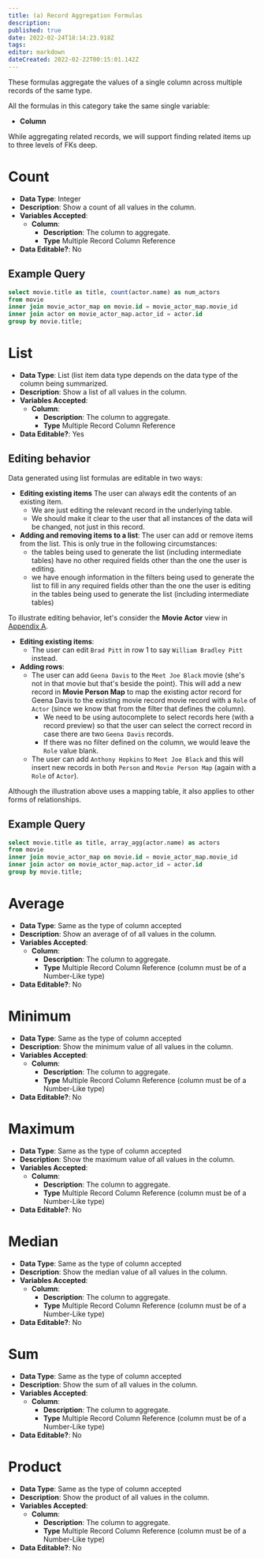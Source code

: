```yaml
---
title: (a) Record Aggregation Formulas
description: 
published: true
date: 2022-02-24T18:14:23.918Z
tags: 
editor: markdown
dateCreated: 2022-02-22T00:15:01.142Z
---
```


These formulas aggregate the values of a single column across multiple records of the same type. 

All the formulas in this category take the same single variable:
- **Column**


While aggregating related records, we will support finding related items up to three levels of FKs deep.

# Count
- **Data Type**: Integer
- **Description**: Show a count of all values in the column.
- **Variables Accepted**:
    - **Column**:
        - **Description**: The column to aggregate.
        - **Type** Multiple Record Column Reference
- **Data Editable?**: No

## Example Query
```sql
select movie.title as title, count(actor.name) as num_actors
from movie 
inner join movie_actor_map on movie.id = movie_actor_map.movie_id
inner join actor on movie_actor_map.actor_id = actor.id
group by movie.title;
```

# List
- **Data Type**: List (list item data type depends on the data type of the column being summarized.
- **Description**: Show a list of all values in the column.
- **Variables Accepted**:
    - **Column**:
        - **Description**: The column to aggregate.
        - **Type** Multiple Record Column Reference
- **Data Editable?**: Yes 

## Editing behavior
Data generated using list formulas are editable in two ways:
- **Editing existing items** The user can always edit the contents of an existing item.
    - We are just editing the relevant record in the underlying table.
    - We should make it clear to the user that all instances of the data will be changed, not just in this record.
- **Adding and removing items to a list**: The user can add or remove items from the list. This is only true in the following circumstances:
    - the tables being used to generate the list (including intermediate tables) have no other required fields other than the one the user is editing.
    - we have enough information in the filters being used to generate the list to fill in any required fields other than the one the user is editing in the tables being used to generate the list (including intermediate tables) 

To illustrate editing behavior, let's consider the **Movie Actor** view in [Appendix A](/en/product/specs/2022-01-views/08-appendix). 

- **Editing existing items**:
    - The user can edit `Brad Pitt` in row 1 to say `William Bradley Pitt` instead.
- **Adding rows**:
    - The user can add `Geena Davis` to the `Meet Joe Black` movie (she's not in that movie but that's beside the point). This will add a new record in **Movie Person Map** to map the existing actor record for Geena Davis to the existing movie record movie record with a `Role` of `Actor` (since we know that from the filter that defines the column).
        - We need to be using autocomplete to select records here (with a record preview) so that the user can select the correct record in case there are two `Geena Davis` records.
        - If there was no filter defined on the column, we would leave the `Role` value blank.
    - The user can add `Anthony Hopkins` to `Meet Joe Black` and this will insert new records in both `Person` and `Movie Person Map` (again with a `Role` of `Actor`).
    
Although the illustration above uses a mapping table, it also applies to other forms of relationships.
    
## Example Query
```sql
select movie.title as title, array_agg(actor.name) as actors
from movie 
inner join movie_actor_map on movie.id = movie_actor_map.movie_id
inner join actor on movie_actor_map.actor_id = actor.id
group by movie.title;
```

# Average
- **Data Type**: Same as the type of column accepted
- **Description**: Show an average of of all values in the column.
- **Variables Accepted**:
    - **Column**:
        - **Description**: The column to aggregate.
        - **Type** Multiple Record Column Reference (column must be of a Number-Like type)
- **Data Editable?**: No

# Minimum
- **Data Type**: Same as the type of column accepted
- **Description**: Show the minimum value of all values in the column.
- **Variables Accepted**:
    - **Column**:
        - **Description**: The column to aggregate.
        - **Type** Multiple Record Column Reference (column must be of a Number-Like type)
- **Data Editable?**: No

# Maximum
- **Data Type**: Same as the type of column accepted
- **Description**: Show the maximum value of all values in the column.
- **Variables Accepted**:
    - **Column**:
        - **Description**: The column to aggregate.
        - **Type** Multiple Record Column Reference (column must be of a Number-Like type)
- **Data Editable?**: No

# Median
- **Data Type**: Same as the type of column accepted
- **Description**: Show the median value of all values in the column.
- **Variables Accepted**:
    - **Column**:
        - **Description**: The column to aggregate.
        - **Type** Multiple Record Column Reference (column must be of a Number-Like type)
- **Data Editable?**: No

# Sum
- **Data Type**: Same as the type of column accepted
- **Description**: Show the sum of all values in the column.
- **Variables Accepted**:
    - **Column**:
        - **Description**: The column to aggregate.
        - **Type** Multiple Record Column Reference (column must be of a Number-Like type)
- **Data Editable?**: No

# Product
- **Data Type**: Same as the type of column accepted
- **Description**: Show the product of all values in the column.
- **Variables Accepted**:
    - **Column**:
        - **Description**: The column to aggregate.
        - **Type** Multiple Record Column Reference (column must be of a Number-Like type)
- **Data Editable?**: No
